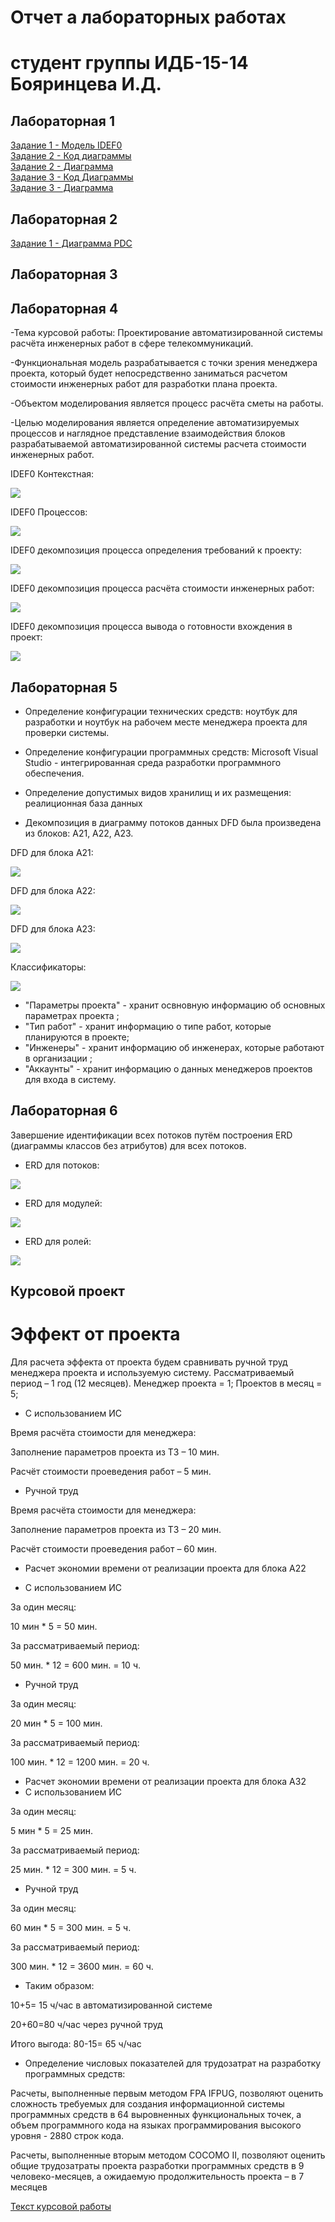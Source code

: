 # Отчет а лабораторных работах
# студент группы ИДБ-15-14 Бояринцева И.Д.

## Лабораторная 1
[Задание 1 - Модель IDEF0](https://github.com/BoyarintsevaI/projectSystem.github.io/blob/master/1.png)  
[Задание 2 - Код диаграммы](https://github.com/BoyarintsevaI/projectSystem.github.io/blob/master/Code%20PlantUML)  
[Задание 2 - Диаграмма](https://github.com/BoyarintsevaI/projectSystem.github.io/blob/master/%D0%94%D0%B8%D0%B0%D0%B3%D1%80%D0%B0%D0%BC%D0%BC%D0%B0.png)  
[Задание 3 - Код Диаграммы](https://github.com/BoyarintsevaI/projectSystem.github.io/blob/master/Code2%20PlantUML)  
[Задание 3 - Диаграмма](https://github.com/BoyarintsevaI/projectSystem.github.io/blob/master/2.png)  

## Лабораторная 2
[Задание 1 - Диаграмма PDC](https://github.com/BoyarintsevaI/projectSystem.github.io/blob/master/PDC.PNG)  
## Лабораторная 3

## Лабораторная 4
-Тема курсовой работы: Проектирование автоматизированной системы расчёта инженерных работ в сфере телекоммуникаций.

-Функциональная модель разрабатывается с точки зрения менеджера проекта, который будет непосредственно заниматься расчетом стоимости инженерных работ для разработки плана проекта.

-Объектом моделирования является процесс расчёта сметы на работы. 

-Целью моделирования является определение автоматизируемых процессов и наглядное представление взаимодействия блоков разрабатываемой автоматизированной системы расчета стоимости инженерных работ.
 
 
 IDEF0 Контекстная: 
 
 ![](https://github.com/BoyarintsevaI/projectSystem.github.io/blob/master/Контексная%20диаграмма.PNG)
 
 
 IDEF0 Процессов:
 
  ![](https://github.com/BoyarintsevaI/projectSystem.github.io/blob/master/Idef0%20все%20блоки.PNG)
  
  IDEF0 декомпозиция процесса определения требований к проекту:
  
   ![](https://github.com/BoyarintsevaI/projectSystem.github.io/blob/master/Декомпозиция%20А1.PNG) 
   
   IDEF0 декомпозиция процесса расчёта стоимости инженерных работ:
   
   ![](https://github.com/BoyarintsevaI/projectSystem.github.io/blob/master/Декомпозиция%20А2.PNG) 
   
   IDEF0 декомпозиция процесса вывода о готовности вхождения в проект:
   
   ![](https://github.com/BoyarintsevaI/projectSystem.github.io/blob/master/Ltrjvgjpbwbz%20F3.PNG) 

## Лабораторная 5

- Определение конфигурации технических средств: ноутбук для разработки и ноутбук на рабочем месте менеджера проекта для проверки системы.

- Определение конфигурации программных средств: Microsoft Visual Studio -  интегрированная среда разработки программного обеспечения.

- Определение допустимых видов хранилищ и их размещения: реалиционная база данных

- Декомпозиция в диаграмму потоков данных DFD была произведена из блоков: А21, А22, А23.

DFD для блока А21:

![](https://github.com/BoyarintsevaI/projectSystem.github.io/blob/master/ДФД%20для%20проверки%20аккаунта.PNG)

DFD для блока А22:

![](https://github.com/BoyarintsevaI/projectSystem.github.io/blob/master/ДФД%20для%20ввода%20данных.PNG)

DFD для блока А23:

![](https://github.com/BoyarintsevaI/projectSystem.github.io/blob/master/ДФД%20для%20расчёта.PNG)

Классификаторы:

![](https://github.com/BoyarintsevaI/projectSystem.github.io/blob/master/БД.PNG)

* "Параметры проекта" - хранит освновную информацию об основных параметрах проекта ;
* "Тип работ" - хранит информацию о типе работ, которые планируются в проекте;
* "Инженеры" - хранит информацию об инженерах, которые работают в организации ;
* "Аккаунты" -  хранит информацию о данных менеджеров проектов для входа в систему.

## Лабораторная 6

Завершение идентификации всех потоков путём построения ERD (диаграммы классов без атрибутов) для всех потоков.

* ERD для потоков:

![](https://github.com/BoyarintsevaI/projectSystem.github.io/blob/master/Диаграмма%20потоков.png)

* ERD для модулей:

![](https://github.com/BoyarintsevaI/projectSystem.github.io/blob/master/Модули.png)

* ERD для ролей:

![](https://github.com/BoyarintsevaI/projectSystem.github.io/blob/master/Роли.png)

## Курсовой проект

# Эффект от проекта

Для расчета эффекта от проекта будем сравнивать ручной труд менеджера проекта и используемую систему.
Рассматриваемый период – 1 год (12 месяцев).
Менеджер проекта = 1;
Проектов в месяц = 5;

* С использованием ИС

Время расчёта стоимости для менеджера: 

Заполнение параметров проекта из ТЗ – 10 мин.


Расчёт стоимости проеведения работ – 5 мин.

* Ручной труд

Время расчёта стоимости для менеджера: 

Заполнение параметров проекта из ТЗ – 20 мин.


Расчёт стоимости проеведения работ – 60 мин.


* Расчет экономии времени от реализации проекта для блока А22

* С использованием ИС

За один месяц: 

10 мин * 5 = 50 мин.

За рассматриваемый период:

50 мин. * 12 = 600 мин. = 10 ч. 

* Ручной труд

За один месяц: 

20 мин * 5 = 100 мин.

За рассматриваемый период:

100 мин. * 12 = 1200 мин. = 20 ч.

* Расчет экономии времени от реализации проекта для блока А32
* С использованием ИС

За один месяц: 

5 мин * 5 = 25 мин.

За рассматриваемый период:

25 мин. * 12 = 300 мин. = 5 ч. 

* Ручной труд

За один месяц: 

60 мин * 5 = 300 мин. = 5 ч.

За рассматриваемый период:

300 мин. * 12 = 3600 мин. = 60 ч. 

* Таким образом:

10+5= 15 ч/час в автоматизированной системе

20+60=80 ч/час через ручной труд

Итого выгода: 80-15= 65 ч/час

* Определение числовых показателей для трудозатрат на разработку программных средств:

Расчеты, выполненные первым методом FPA IFPUG, позволяют оценить сложность требуемых для создания информационной системы программных средств в 64 выровненных функциональных точек, а объем программного кода на языках программирования высокого уровня - 2880 строк кода.

Расчеты, выполненные вторым методом COCOMO II, позволяют оценить общие трудозатраты проекта разработки программных средств в 9 человеко-месяцев, а ожидаемую продолжительность проекта – в 7 месяцев 

[Текст курсовой работы](https://github.com/BoyarintsevaI/projectSystem.github.io/blob/master/Курсач%20проектирование%20инф%20систем%20(Бояринцева).docx)


